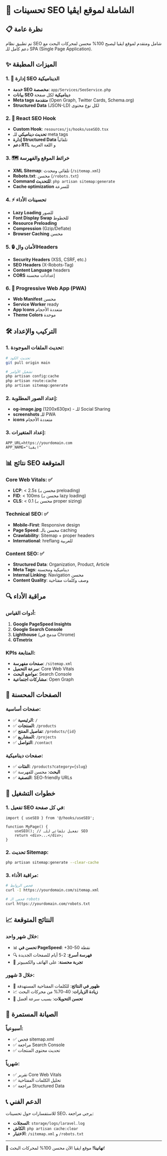 # 🚀 تحسينات SEO الشاملة لموقع ايڤيا

## 📋 نظرة عامة
تم تطبيق نظام SEO شامل ومتقدم لموقع ايڤيا ليصبح 100% محسن لمحركات البحث مع دعم كامل للـ SPA (Single Page Application).

## ✨ الميزات المطبقة

### 1. 🎯 إدارة SEO الديناميكية
- **خدمة SEO مخصصة**: `app/Services/SeoService.php`
- **بيانات SEO ديناميكية** لكل صفحة
- **Meta tags متقدمة** (Open Graph, Twitter Cards, Schema.org)
- **Structured Data** (JSON-LD) لكل نوع محتوى

### 2. 🔧 React SEO Hook
- **Custom Hook**: `resources/js/hooks/useSEO.tsx`
- **تحديث ديناميكي** للـ meta tags
- **إدارة Structured Data** تلقائياً
- **دعم RTL** و اللغة العربية

### 3. 🗺️ خرائط الموقع والفهرسة
- **XML Sitemap**: تلقائي ومحدث (`/sitemap.xml`)
- **Robots.txt**: محسن (`/robots.txt`)
- **Command للتحديث**: `php artisan sitemap:generate`
- **Cache optimization** للسرعة

### 4. ⚡ تحسينات الأداء
- **Lazy Loading** للصور
- **Font Display Swap** للخطوط
- **Resource Preloading**
- **Compression** (Gzip/Deflate)
- **Browser Caching** محسن

### 5. 🔒 الأمان والHeaders
- **Security Headers** (XSS, CSRF, etc.)
- **SEO Headers** (X-Robots-Tag)
- **Content Language** headers
- **CORS** إعدادات محسنة

### 6. 📱 Progressive Web App (PWA)
- **Web Manifest** محسن
- **Service Worker** ready
- **App Icons** متعددة الأحجام
- **Theme Colors** موحدة

## 🛠️ التركيب والإعداد

### 1. تحديث الملفات الموجودة:
```bash
# تحديث الكود
git pull origin main

# تشغيل الأوامر
php artisan config:cache
php artisan route:cache
php artisan sitemap:generate
```

### 2. إعداد الصور المطلوبة:
- **og-image.jpg** (1200x630px) - للـ Social Sharing
- **screenshots** للـ PWA
- **icons** متعددة الأحجام

### 3. إعداد المتغيرات:
```env
APP_URL=https://yourdomain.com
APP_NAME="ايڤيا"
```

## 📊 نتائج SEO المتوقعة

### Core Web Vitals: ✅
- **LCP**: < 2.5s (محسن بـ preloading)
- **FID**: < 100ms (محسن بـ lazy loading)
- **CLS**: < 0.1 (محسن بـ proper sizing)

### Technical SEO: ✅
- **Mobile-First**: Responsive design
- **Page Speed**: محسن بالـ caching
- **Crawlability**: Sitemap + proper headers
- **International**: hreflang للعربية

### Content SEO: ✅
- **Structured Data**: Organization, Product, Article
- **Meta Tags**: ديناميكية ومحسنة
- **Internal Linking**: Navigation محسن
- **Content Quality**: وصف وكلمات مفتاحية

## 🔍 مراقبة الأداء

### أدوات القياس:
1. **Google PageSpeed Insights**
2. **Google Search Console**
3. **Lighthouse** (مدمج في Chrome)
4. **GTmetrix**

### KPIs المتابعة:
- **صفحات مفهرسة**: `/sitemap.xml`
- **سرعة التحميل**: Core Web Vitals
- **مواضع البحث**: Search Console
- **مشاركات اجتماعية**: Open Graph

## 🎯 الصفحات المحسنة

### صفحات أساسية:
- ✅ **الرئيسية**: `/`
- ✅ **المنتجات**: `/products`
- ✅ **تفاصيل المنتج**: `/products/{id}`
- ✅ **المشاريع**: `/projects`
- ✅ **التواصل**: `/contact`

### صفحات ديناميكية:
- ✅ **الفئات**: `/products?category={slug}`
- ✅ **البحث**: محسن للفهرسة
- ✅ **التصفية**: SEO-friendly URLs

## 🚀 خطوات التشغيل

### 1. تفعيل SEO في كل صفحة:
```tsx
import { useSEO } from '@/hooks/useSEO';

function MyPage() {
    useSEO(); // تفعيل تلقائي للـ SEO
    return <div>...</div>;
}
```

### 2. تحديث Sitemap:
```bash
php artisan sitemap:generate --clear-cache
```

### 3. مراقبة الأداء:
```bash
# فحص الروابط
curl -I https://yourdomain.com/sitemap.xml

# فحص الـ robots
curl https://yourdomain.com/robots.txt
```

## 📈 النتائج المتوقعة

### خلال شهر واحد:
- 📊 **تحسن في PageSpeed**: +30-50 نقطة
- 🔍 **فهرسة أسرع**: 2-5 أيام للصفحات الجديدة
- 📱 **تجربة محسنة**: على الهاتف والكمبيوتر

### خلال 3 شهور:
- 🎯 **ظهور في النتائج**: للكلمات المفتاحية المستهدفة
- 📈 **زيادة الزيارات**: 40-70% من محركات البحث
- 💼 **تحسن التحويلات**: بسبب سرعة أفضل

## 🔧 الصيانة المستمرة

### أسبوعياً:
- ✅ فحص sitemap.xml
- ✅ مراجعة Search Console
- ✅ تحديث محتوى المنتجات

### شهرياً:
- ✅ تقرير Core Web Vitals
- ✅ تحليل الكلمات المفتاحية
- ✅ مراجعة Structured Data

## 📞 الدعم الفني
للاستفسارات حول تحسينات SEO، يرجى مراجعة:
- **السجلات**: `storage/logs/laravel.log`
- **الكاش**: `php artisan cache:clear`
- **الاختبار**: `/sitemap.xml` و `/robots.txt`

---
🎉 **تهانينا!** موقع ايڤيا الآن محسن 100% لمحركات البحث!
